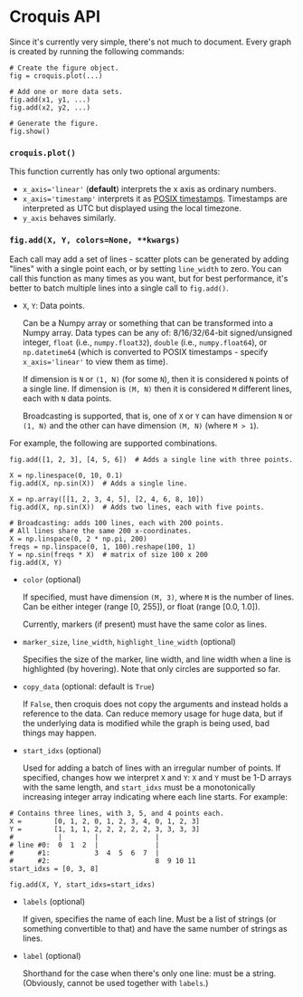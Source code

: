 # Croquis API

Since it's currently very simple, there's not much to document.  Every graph is
created by running the following commands:

```
# Create the figure object.
fig = croquis.plot(...)

# Add one or more data sets.
fig.add(x1, y1, ...)
fig.add(x2, y2, ...)

# Generate the figure.
fig.show()
```

### `croquis.plot()`

This function currently has only two optional arguments:

* `x_axis='linear'` (**default**) interprets the x axis as ordinary numbers.
* `x_axis='timestamp'` interprets it as [POSIX timestamps](https://en.wikipedia.org/wiki/Unix_time).
  Timestamps are interpreted as UTC but displayed using the local timezone.
* `y_axis` behaves similarly.

### `fig.add(X, Y, colors=None, **kwargs)`

Each call may add a set of lines - scatter plots can be generated by adding
"lines" with a single point each, or by setting `line_width` to zero.  You can
call this function as many times as you want, but for best performance, it's
better to batch multiple lines into a single call to `fig.add()`.

* `X`, `Y`: Data points.

  Can be a Numpy array or something that can be transformed into a Numpy array.
  Data types can be any of: 8/16/32/64-bit signed/unsigned integer, `float`
  (i.e., `numpy.float32`), `double` (i.e., `numpy.float64`), or `np.datetime64`
  (which is converted to POSIX timestamps - specify `x_axis='linear'` to view
  them as time).

  If dimension is `N` or `(1, N)` (for some `N`), then it is considered `N`
  points of a single line.  If dimension is `(M, N)` then it is considered `M`
  different lines, each with `N` data points.

  Broadcasting is supported, that is, one of `X` or `Y` can have dimension `N`
  or `(1, N)` and the other can have dimension `(M, N)` (where `M > 1`).

For example, the following are supported combinations.

```
fig.add([1, 2, 3], [4, 5, 6])  # Adds a single line with three points.

X = np.linespace(0, 10, 0.1)
fig.add(X, np.sin(X))  # Adds a single line.

X = np.array([[1, 2, 3, 4, 5], [2, 4, 6, 8, 10])
fig.add(X, np.sin(X))  # Adds two lines, each with five points.

# Broadcasting: adds 100 lines, each with 200 points.
# All lines share the same 200 x-coordinates.
X = np.linspace(0, 2 * np.pi, 200)
freqs = np.linspace(0, 1, 100).reshape(100, 1)
Y = np.sin(freqs * X)  # matrix of size 100 x 200
fig.add(X, Y)
```

* `color` (optional)

  If specified, must have dimension `(M, 3)`, where `M` is the number of lines.
  Can be either integer (range [0, 255]), or float (range [0.0, 1.0]).

  Currently, markers (if present) must have the same color as lines.

* `marker_size`, `line_width`, `highlight_line_width` (optional)

  Specifies the size of the marker, line width, and line width when a line is
  highlighted (by hovering).  Note that only circles are supported so far.

* `copy_data` (optional: default is `True`)

  If `False`, then croquis does not copy the arguments and instead holds a
  reference to the data.  Can reduce memory usage for huge data, but if the
  underlying data is modified while the graph is being used, bad things may
  happen.

* `start_idxs` (optional)

  Used for adding a batch of lines with an irregular number of points.  If
  specified, changes how we interpret `X` and `Y`: `X` and `Y` must be 1-D
  arrays with the same length, and `start_idxs` must be a monotonically
  increasing integer array indicating where each line starts.  For example:

```
# Contains three lines, with 3, 5, and 4 points each.
X =        [0, 1, 2, 0, 1, 2, 3, 4, 0, 1, 2, 3]
Y =        [1, 1, 1, 2, 2, 2, 2, 2, 3, 3, 3, 3]
#           |        |              |
# line #0:  0  1  2  |              |
#      #1:           3  4  5  6  7  |
#      #2:                          8  9 10 11
start_idxs = [0, 3, 8]

fig.add(X, Y, start_idxs=start_idxs)
```

* `labels` (optional)

  If given, specifies the name of each line.  Must be a list of strings (or
  something convertible to that) and have the same number of strings as lines.

* `label` (optional)

  Shorthand for the case when there's only one line: must be a string.
  (Obviously, cannot be used together with `labels`.)
